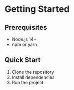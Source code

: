 # Getting Started

## Prerequisites
- Node.js 14+
- npm or yarn

## Quick Start
1. Clone the repository
2. Install dependencies
3. Run the project
